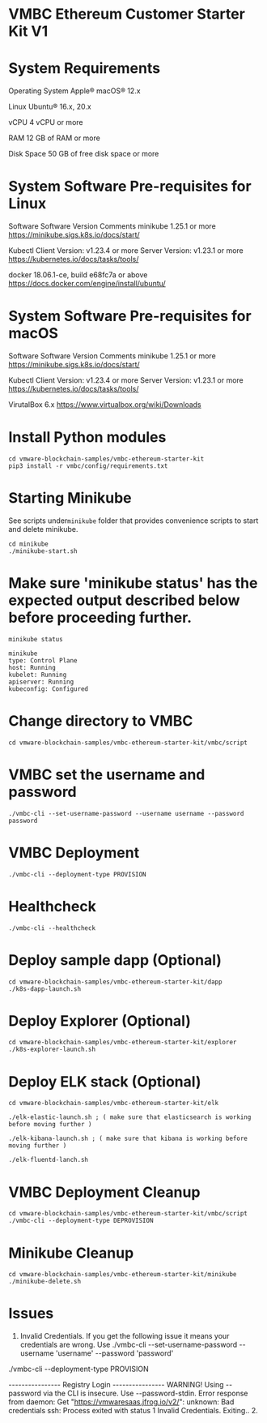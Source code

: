 # VMBC Ethereum Customer Starter Kit V1

# System Requirements 
Operating System	Apple® macOS® 12.x

Linux Ubuntu® 16.x, 20.x

vCPU	4 vCPU or more

RAM	12 GB of RAM or more

Disk Space	50 GB of free disk space or more



# System Software Pre-requisites for Linux
Software	Software Version	Comments
minikube	1.25.1 or more	https://minikube.sigs.k8s.io/docs/start/

Kubectl	Client Version: v1.23.4 or more
Server Version: v1.23.1 or more	https://kubernetes.io/docs/tasks/tools/ 

docker	18.06.1-ce, build e68fc7a or above	https://docs.docker.com/engine/install/ubuntu/ 

# System Software Pre-requisites for macOS
Software	Software Version	Comments
minikube	1.25.1 or more	https://minikube.sigs.k8s.io/docs/start/

Kubectl	Client Version: v1.23.4 or more
Server Version: v1.23.1 or more	https://kubernetes.io/docs/tasks/tools/ 

VirutalBox	6.x	https://www.virtualbox.org/wiki/Downloads 

# Install Python modules
```
cd vmware-blockchain-samples/vmbc-ethereum-starter-kit
pip3 install -r vmbc/config/requirements.txt
```

# Starting Minikube
See scripts under`minikube` folder that provides convenience scripts to start and delete minikube. 
```
cd minikube 
./minikube-start.sh
```

# Make sure 'minikube status' has the expected output described below before proceeding further.
```
minikube status 
 
minikube
type: Control Plane
host: Running
kubelet: Running
apiserver: Running
kubeconfig: Configured
```

# Change directory to VMBC
```
cd vmware-blockchain-samples/vmbc-ethereum-starter-kit/vmbc/script
```

# VMBC set the username and password
```
./vmbc-cli --set-username-password --username username --password password
```

# VMBC Deployment
```
./vmbc-cli --deployment-type PROVISION 
```
# Healthcheck
``` 
./vmbc-cli --healthcheck 
```

# Deploy sample dapp (Optional)
```
cd vmware-blockchain-samples/vmbc-ethereum-starter-kit/dapp 
./k8s-dapp-launch.sh
```

# Deploy Explorer (Optional)
```
cd vmware-blockchain-samples/vmbc-ethereum-starter-kit/explorer 
./k8s-explorer-launch.sh
```

# Deploy ELK stack (Optional)
```
cd vmware-blockchain-samples/vmbc-ethereum-starter-kit/elk

./elk-elastic-launch.sh ; ( make sure that elasticsearch is working before moving further )

./elk-kibana-launch.sh ; ( make sure that kibana is working before moving further )

./elk-fluentd-lanch.sh
```

# VMBC Deployment Cleanup
```
cd vmware-blockchain-samples/vmbc-ethereum-starter-kit/vmbc/script
./vmbc-cli --deployment-type DEPROVISION
```

# Minikube Cleanup
```
cd vmware-blockchain-samples/vmbc-ethereum-starter-kit/minikube 
./minikube-delete.sh
```

# Issues
1.	Invalid Credentials. If you get the following issue it means your credentials are wrong. Use ./vmbc-cli --set-username-password --username 'username' --password 'password'

./vmbc-cli --deployment-type PROVISION

---------------- Registry Login ----------------
WARNING! Using --password via the CLI is insecure. Use --password-stdin.
Error response from daemon: Get "https://vmwaresaas.jfrog.io/v2/": unknown: Bad credentials
ssh: Process exited with status 1
Invalid Credentials. Exiting..
2.	
